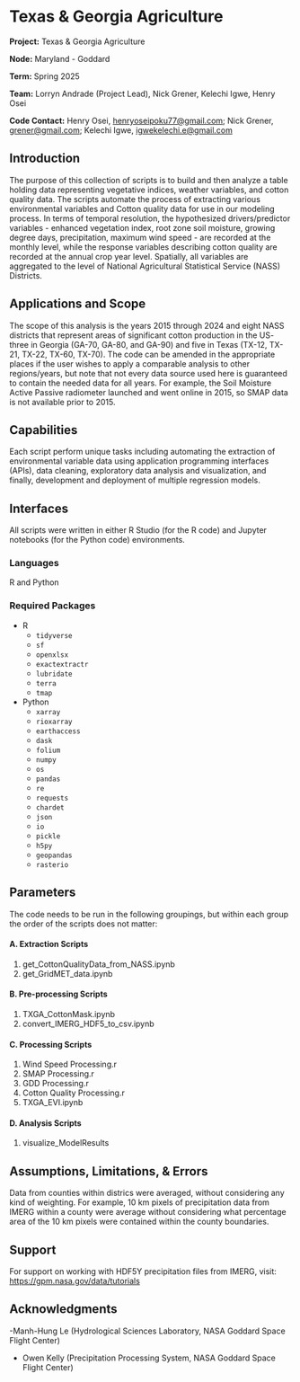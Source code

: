 # Texas & Georgia Agriculture
**Project:** Texas & Georgia Agriculture    

**Node:** Maryland - Goddard 

**Term:** Spring 2025

**Team:** Lorryn Andrade (Project Lead), Nick Grener, Kelechi Igwe, Henry Osei  

**Code Contact:** Henry Osei, henryoseipoku77@gmail.com; Nick Grener, grener@gmail.com; Kelechi Igwe, igwekelechi.e@gmail.com

## Introduction  
The purpose of this collection of scripts is to build and then analyze a table holding data representing vegetative indices, weather variables, and cotton quality data. The scripts automate the process of extracting various environmental variables and Cotton quality data for use in our modeling process. In terms of temporal resolution, the hypothesized drivers/predictor variables - enhanced vegetation index, root zone soil moisture, growing degree days, precipitation, maximum wind speed - are recorded at the monthly level, while the response variables describing cotton quality are recorded at the annual crop year level. Spatially, all variables are aggregated to the level of National Agricultural Statistical Service (NASS) Districts.

## Applications and Scope   
The scope of this analysis is the years 2015 through 2024 and eight NASS districts that represent areas of significant cotton production in the US- three in Georgia (GA-70, GA-80, and GA-90) and five in Texas (TX-12, TX-21, TX-22, TX-60, TX-70). The code can be amended in the appropriate places if the user wishes to apply a comparable analysis to other regions/years, but note that not every data source used here is guaranteed to contain the needed data for all years. For example, the Soil Moisture Active Passive radiometer launched and went online in 2015, so SMAP data is not available prior to 2015. 

## Capabilities 
Each script perform unique tasks including automating the extraction of environmental variable data using application programming interfaces (APIs), data cleaning, exploratory data analysis and visualization, and finally, development and deployment of multiple regression models. 


## Interfaces 
All scripts were written in either R Studio (for the R code) and Jupyter notebooks (for the Python code) environments. 

### Languages
R and Python

### Required Packages
- R
    - `tidyverse`
    - `sf`
    - `openxlsx`
    - `exactextractr`
    - `lubridate`
    - `terra`
    - `tmap`
- Python
    - `xarray`
    - `rioxarray`
    - `earthaccess`
    - `dask`
    - `folium`
    - `numpy`
    - `os`
    - `pandas`
    - `re`
    - `requests`
    - `chardet`
    - `json`
    - `io`
    - `pickle`
    - `h5py`
    - `geopandas`
    - `rasterio`

## Parameters
The code needs to be run in the following groupings, but within each group the order of the scripts does not matter:

#### A. Extraction Scripts
1. get_CottonQualityData_from_NASS.ipynb 
2. get_GridMET_data.ipynb

#### B. Pre-processing Scripts
1. TXGA_CottonMask.ipynb
2. convert_IMERG_HDF5_to_csv.ipynb

#### C. Processing Scripts
1. Wind Speed Processing.r  
2. SMAP Processing.r
3. GDD Processing.r
4. Cotton Quality Processing.r
5. TXGA_EVI.ipynb

#### D. Analysis Scripts
1. visualize_ModelResults  


## Assumptions, Limitations, & Errors 
Data from counties within districs were averaged, without considering any kind of weighting. For example, 10 km pixels of precipitation data from IMERG within a county were average without considering what percentage area of the 10 km pixels were contained within the county boundaries.    

## Support
For support on working with HDF5Y precipitation files from IMERG, visit: https://gpm.nasa.gov/data/tutorials 

## Acknowledgments
-Manh-Hung Le (Hydrological Sciences Laboratory, NASA Goddard Space Flight Center) 
- Owen Kelly (Precipitation Processing System, NASA Goddard Space Flight Center)
